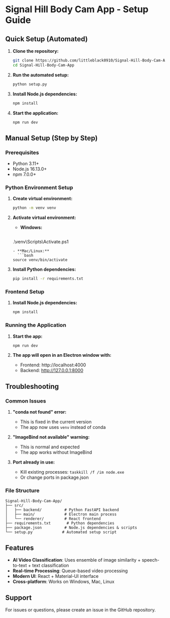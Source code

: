# Signal Hill Body Cam App - Setup Guide

## Quick Setup (Automated)

1. **Clone the repository:**
   ```bash
   git clone https://github.com/littleblack0910/Signal-Hill-Body-Cam-App.git
   cd Signal-Hill-Body-Cam-App
   ```

2. **Run the automated setup:**
   ```bash
   python setup.py
   ```

3. **Install Node.js dependencies:**
   ```bash
   npm install
   ```

4. **Start the application:**
   ```bash
   npm run dev
   ```

## Manual Setup (Step by Step)

### Prerequisites
- Python 3.11+ 
- Node.js 16.13.0+
- npm 7.0.0+

### Python Environment Setup

1. **Create virtual environment:**
   ```bash
   python -m venv venv
   ```

2. **Activate virtual environment:**
   - **Windows:**
     ```bash
   .\venv\Scripts\Activate.ps1
   ```
   - **Mac/Linux:**
     ```bash
   source venv/bin/activate
   ```

3. **Install Python dependencies:**
   ```bash
   pip install -r requirements.txt
   ```

### Frontend Setup

1. **Install Node.js dependencies:**
   ```bash
   npm install
   ```

### Running the Application

1. **Start the app:**
   ```bash
   npm run dev
   ```

2. **The app will open in an Electron window with:**
   - Frontend: http://localhost:4000
   - Backend: http://127.0.0.1:8000

## Troubleshooting

### Common Issues

1. **"conda not found" error:**
   - This is fixed in the current version
   - The app now uses `venv` instead of conda

2. **"ImageBind not available" warning:**
   - This is normal and expected
   - The app works without ImageBind

3. **Port already in use:**
   - Kill existing processes: `taskkill /f /im node.exe`
   - Or change ports in package.json

### File Structure
```
Signal-Hill-Body-Cam-App/
├── src/
│   ├── backend/          # Python FastAPI backend
│   ├── main/             # Electron main process
│   └── renderer/         # React frontend
├── requirements.txt       # Python dependencies
├── package.json          # Node.js dependencies & scripts
└── setup.py             # Automated setup script
```

## Features

- **AI Video Classification**: Uses ensemble of image similarity + speech-to-text + text classification
- **Real-time Processing**: Queue-based video processing
- **Modern UI**: React + Material-UI interface
- **Cross-platform**: Works on Windows, Mac, Linux

## Support

For issues or questions, please create an issue in the GitHub repository.
